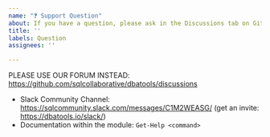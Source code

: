 ```yaml
---
name: "❓ Support Question"
about: If you have a question, please ask in the Discussions tab on GitHub
title: ''
labels: Question
assignees: ''

---
```


PLEASE USE OUR FORUM INSTEAD: https://github.com/sqlcollaborative/dbatools/discussions




- Slack Community Channel: https://sqlcommunity.slack.com/messages/C1M2WEASG/ (get an invite: https://dbatools.io/slack/)
- Documentation within the module: `Get-Help <command>`
